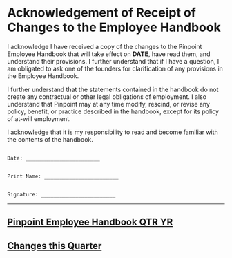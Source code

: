 # Acknowledgement of Receipt of Changes to the Employee Handbook

I acknowledge I have received a copy of the changes to the Pinpoint Employee Handbook that will take effect on **DATE**, have read them, and understand their provisions.  I further understand that if I have a question, I am obligated to ask one of the founders for clarification of any provisions in the Employee Handbook.

I further understand that the statements contained in the handbook do not create any contractual or other legal obligations of employment.  I also understand that Pinpoint may at any time modify, rescind, or revise any policy, benefit, or practice described in the handbook, except for its policy of at-will employment.

I acknowledge that it is my responsibility to read and become familiar with the contents of the handbook.



```

Date: ________________________


Print Name: ________________________


Signature: ________________________

```

***


## [Pinpoint Employee Handbook **QTR YR**](https://getPinpoint.com/handbook/QTR-YR)
## [Changes this Quarter](https://getPinpoint.com/handbook/changelog/QTR-YR)
